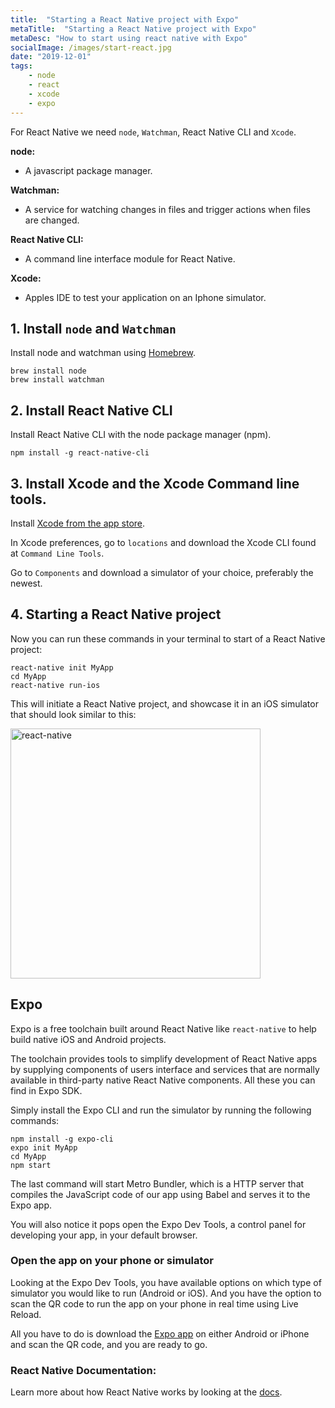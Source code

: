 ```yaml
---
title:  "Starting a React Native project with Expo"
metaTitle:  "Starting a React Native project with Expo"
metaDesc: "How to start using react native with Expo"
socialImage: /images/start-react.jpg
date: "2019-12-01"
tags:
    - node
    - react
    - xcode
    - expo
---
```


For React Native we need `node`, `Watchman`, React Native CLI and `Xcode`.

**node:**
* A javascript package manager.

**Watchman:**
* A service for watching changes in files and trigger actions when files are changed.

**React Native CLI:**
* A command line interface module for React Native.

**Xcode:**
* Apples IDE to test your application on an Iphone simulator.

## 1. Install `node` and `Watchman`

Install node and watchman using [Homebrew](https://brew.sh/index_se.html).

```
brew install node
brew install watchman
```

## 2. Install React Native CLI

Install React Native CLI with the node package manager (npm).

```
npm install -g react-native-cli
```
## 3. Install Xcode and the Xcode Command line tools.

Install [Xcode from the app store](https://itunes.apple.com/us/app/xcode/id497799835?mt=12).

In Xcode preferences, go to `locations` and download the Xcode CLI found at `Command Line Tools`.

Go to `Components` and download a simulator of your choice, preferably the newest.

## 4. Starting a React Native project

Now you can run these commands in your terminal to start of a React Native project:

```
react-native init MyApp
cd MyApp
react-native run-ios
```

This will initiate a React Native project, and showcase it in an iOS simulator that should look similar to this:

<img src="../assets/images/React-native-ios.png" alt="react-native" width="400">

## Expo

Expo is a free toolchain built around React Native like `react-native` to help build native iOS and Android projects.

The toolchain provides tools to simplify development of React Native apps by supplying components of users interface and services that are normally available in third-party native React Native components. All these you can find in Expo SDK.

Simply install the Expo CLI and run the simulator by running the following commands:

```
npm install -g expo-cli
expo init MyApp
cd MyApp
npm start
```

The last command will start Metro Bundler, which is a HTTP server that compiles the JavaScript code of our app using Babel and serves it to the Expo app.

You will also notice it pops open the Expo Dev Tools, a control panel for developing your app, in your default browser.

### Open the app on your phone or simulator

Looking at the Expo Dev Tools, you have available options on which type of simulator you would like to run (Android or iOS). And you have the option to scan the QR code to run the app on your phone in real time using Live Reload.

All you have to do is download the [Expo app](https://expo.io/tools#client) on either Android or iPhone and scan the QR code, and you are ready to go.


### React Native Documentation:

Learn more about how React Native works by looking at the [docs](https://facebook.github.io/react-native/docs/tutorial.html).
